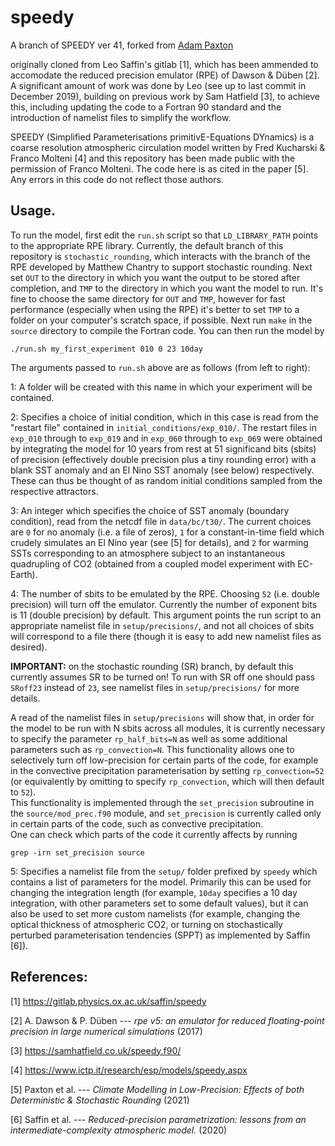 # speedy
A branch of SPEEDY ver 41, forked from [Adam Paxton](https://github.com/eapax/speedy)








originally cloned from Leo Saffin's gitlab [1], 
which has been ammended to accomodate the reduced precision emulator (RPE) of Dawson & Düben [2]. 
A significant amount of work was done by Leo (see up to last commit in December 2019), 
building on previous work by Sam Hatfield [3], to achieve this, including updating 
the code to a Fortran 90 standard and the introduction of namelist files to simplify the workflow.

SPEEDY (Simplified Parameterisations primitivE-Equations DYnamics) is a coarse resolution atmospheric circulation model
written by Fred Kucharski & Franco Molteni [4] and this repository has been made public with the permission of Franco Molteni. 
The code here is as cited in the paper [5]. Any errors in this code do not reflect those authors.

## Usage.

To run the model, first edit the `run.sh` script so that `LD_LIBRARY_PATH` points to the appropriate RPE library.
Currently, the default branch of this repository is `stochastic_rounding`, which interacts with the branch of the 
RPE developed by Matthew Chantry to support stochastic rounding. 
Next set 
`OUT` to the directory in which you want the output to be 
stored after completion, and `TMP` to the directory in which you want the model to run. 
It's fine to choose the same directory for `OUT` and `TMP`, however for fast performance (especially when using the RPE) 
it's better to set `TMP` to a folder on your computer's scratch space, if possible. 
Next run `make` in the `source` directory to compile the Fortran code. 
You can then run the model by

```
./run.sh my_first_experiment 010 0 23 10day
```
The arguments passed to `run.sh` above are as follows (from left to right):

1: A folder will be created with this name in which your experiment will be contained. 

2: Specifies a choice of initial condition, which in this case is read from the "restart file" contained 
in `initial_conditions/exp_010/`. The restart files in `exp_010` through to `exp_019` and in `exp_060`
through to `exp_069` were obtained by
integrating the model for 10 years from rest at 51 significand bits (sbits) of precision (effectively double precision 
plus a tiny rounding error)
with a blank SST anomaly and an El Nino SST anomaly (see below) respectively. 
These can thus be thought of as random initial conditions sampled from the respective attractors.

3: An integer which specifies the choice of SST anomaly (boundary condition), read from the netcdf file in 
`data/bc/t30/`. The current choices are `0` for no anomaly (i.e. a file of zeros), `1` for a constant-in-time field 
which crudely simulates an El Nino year (see [5] for details), and `2` for warming SSTs corresponding to an atmosphere 
subject to an instantaneous quadrupling of CO2 (obtained from a coupled model experiment with EC-Earth). 

4: The number of sbits to be emulated by the RPE. Choosing `52` (i.e. double precision) will
turn off the emulator. Currently the number of exponent bits is 11 (double precision) by default. 
This argument points the run script to an appropriate namelist file in `setup/precisions/`, and not all 
choices of sbits will correspond to a file there (though it is easy to add new namelist files as desired). 

**IMPORTANT:** on the stochastic rounding (SR) branch, by default this currently assumes SR to be turned on! 
To run with SR off one should pass `SRoff23` instead of `23`, see namelist files in `setup/precisions/` for more details. 

A read of the namelist files in `setup/precisions` will show that, in order for the model to be run with 
N sbits across all modules, it is currently necessary to specify the parameter `rp_half_bits=N` as well as 
some additional parameters such as `rp_convection=N`. 
This functionality allows one to selectively turn off low-precision for certain parts of the code, for example in the
convective precipitation parameterisation by setting `rp_convection=52` (or equivalently by omitting to specify
`rp_convection`, which will then default to `52`).  
This functionality is implemented through the `set_precision` subroutine in the `source/mod_prec.f90` module, and 
`set_precision` is currently called only in certain parts of the code, such as convective precipitation.  
One can check which parts of the code it currently affects by running
```
grep -irn set_precision source
```

5: Specifies a namelist file from the `setup/` folder prefixed by `speedy` which contains a list of parameters for the model. 
Primarily this can be used for changing the integration length (for example, `10day` specifies a 10 day integration, with other 
parameters set to some default values), but it can also be used to set more custom namelists (for example, changing the optical thickness of 
atmospheric CO2, or turning on stochastically perturbed parameterisation tendencies (SPPT) as implemented by Saffin [6]). 

## References:

[1] https://gitlab.physics.ox.ac.uk/saffin/speedy

[2] A. Dawson & P. Düben --- _rpe v5: an emulator for reduced floating-point precision in large numerical simulations_ (2017) 

[3] https://samhatfield.co.uk/speedy.f90/

[4] https://www.ictp.it/research/esp/models/speedy.aspx

[5] Paxton et al. --- _Climate Modelling in Low-Precision: Effects of both Deterministic & Stochastic Rounding_ (2021)

[6] Saffin et al. --- _Reduced-precision parametrization: lessons from an intermediate-complexity atmospheric model._ (2020)
